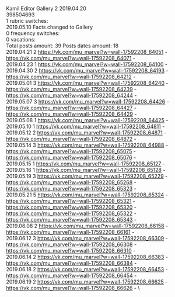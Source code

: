 Kamil	Editor Gallery 2 2019.04.20\
398504693\
1 rubric switches:\
2019.05.10 Facts changed to Gallery \
0 frequency switches:\
0 vacations:\
Total posts amount: 39	Posts dates amount: 18\
2019.04.21 2 https://vk.com/mu_marvel?w=wall-17592208_64051 - https://vk.com/mu_marvel?w=wall-17592208_64071 - \
2019.04.23 1 https://vk.com/mu_marvel?w=wall-17592208_64100 - \
2019.04.30 2 https://vk.com/mu_marvel?w=wall-17592208_64193 - https://vk.com/mu_marvel?w=wall-17592208_64212 - \
2019.05.01 3 https://vk.com/mu_marvel?w=wall-17592208_64240 - https://vk.com/mu_marvel?w=wall-17592208_64239 - https://vk.com/mu_marvel?w=wall-17592208_64244 - \
2019.05.07 3 https://vk.com/mu_marvel?w=wall-17592208_64426 - https://vk.com/mu_marvel?w=wall-17592208_64427 - https://vk.com/mu_marvel?w=wall-17592208_64429 - \
2019.05.08 1 https://vk.com/mu_marvel?w=wall-17592208_64425 - \
2019.05.10 1 https://vk.com/mu_marvel?w=wall-17592208_64811 - \
2019.05.12 2 https://vk.com/mu_marvel?w=wall-17592208_64871 - https://vk.com/mu_marvel?w=wall-17592208_64872 - \
2019.05.14 3 https://vk.com/mu_marvel?w=wall-17592208_64988 - https://vk.com/mu_marvel?w=wall-17592208_65075 - https://vk.com/mu_marvel?w=wall-17592208_65076 - \
2019.05.15 1 https://vk.com/mu_marvel?w=wall-17592208_65127 - \
2019.05.16 1 https://vk.com/mu_marvel?w=wall-17592208_65128 - \
2019.05.19 3 https://vk.com/mu_marvel?w=wall-17592208_65229 - https://vk.com/mu_marvel?w=wall-17592208_65268 - https://vk.com/mu_marvel?w=wall-17592208_65323 - \
2019.05.21 5 https://vk.com/mu_marvel?w=wall-17592208_65324 - https://vk.com/mu_marvel?w=wall-17592208_65321 - https://vk.com/mu_marvel?w=wall-17592208_65320 - https://vk.com/mu_marvel?w=wall-17592208_65322 - https://vk.com/mu_marvel?w=wall-17592208_65343 - \
2019.06.08 2 https://vk.com/mu_marvel?w=wall-17592208_66158 - https://vk.com/mu_marvel?w=wall-17592208_66161 - \
2019.06.12 3 https://vk.com/mu_marvel?w=wall-17592208_66309 - https://vk.com/mu_marvel?w=wall-17592208_66308 - https://vk.com/mu_marvel?w=wall-17592208_66310 - \
2019.06.14 2 https://vk.com/mu_marvel?w=wall-17592208_66383 - https://vk.com/mu_marvel?w=wall-17592208_66384 - \
2019.06.18 2 https://vk.com/mu_marvel?w=wall-17592208_66453 - https://vk.com/mu_marvel?w=wall-17592208_66454 - \
2019.06.19 2 https://vk.com/mu_marvel?w=wall-17592208_66625 - https://vk.com/mu_marvel?w=wall-17592208_66626 - \
